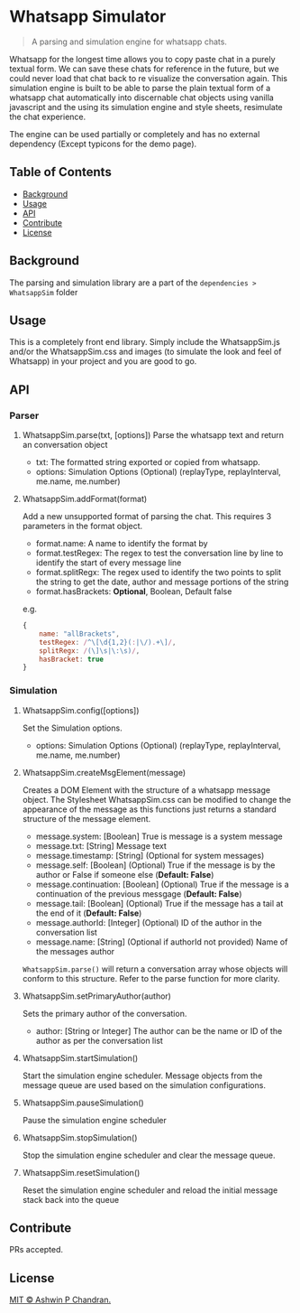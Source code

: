 # Whatsapp Simulator

> A parsing and simulation engine for whatsapp chats.

Whatsapp for the longest time allows you to copy paste chat in a purely textual form. We can save these chats for reference in the future, but we could never load that chat back to re visualize the conversation again. This simulation engine is built to be able to parse the plain textual form of a whatsapp chat automatically into discernable chat objects using vanilla javascript and the using its simulation engine and style sheets, resimulate the chat experience.

The engine can be used partially or completely and has no external dependency (Except typicons for the demo page). 

## Table of Contents

- [Background](#background)
- [Usage](#usage)
- [API](#api)
- [Contribute](#contribute)
- [License](#license)

## Background

The parsing and simulation library are a part of the `dependencies > WhatsappSim` folder

## Usage

This is a completely front end library. Simply include the WhatsappSim.js and/or the WhatsappSim.css and images (to simulate the look and feel of Whatsapp) in your project and you are good to go.

## API

### Parser

1. WhatsappSim.parse(txt, [options])
    Parse the whatsapp text and return an conversation object

    - txt: The formatted string exported or copied from whatsapp.
    - options: Simulation Options (Optional) (replayType, replayInterval, me.name, me.number)

1. WhatsappSim.addFormat(format)

    Add a new unsupported format of parsing the chat. This requires 3 parameters in the format object.

    - format.name: A name to identify the format by
    - format.testRegex: The regex to test the conversation line by line to identify the start of every message line
    - format.splitRegx: The regex used to identify the two points to split the string to get the date, author and message portions of the string
    - format.hasBrackets: **Optional**, Boolean, Default false

    e.g.

    ````js
    {
        name: "allBrackets",
        testRegex: /^\[\d{1,2}(:|\/).+\]/,
        splitRegx: /(\]\s|\:\s)/,
        hasBracket: true
    }
    ````

### Simulation

1. WhatsappSim.config([options])

    Set the Simulation options.

    - options: Simulation Options (Optional) (replayType, replayInterval, me.name, me.number)

1. WhatsappSim.createMsgElement(message)

    Creates a DOM Element with the structure of a whatsapp message object. The Stylesheet WhatsappSim.css can be modified to change the appearance of the message as this functions just returns a standard structure of the message element.

    - message.system: [Boolean] True is message is a system message
    - message.txt: [String] Message text
    - message.timestamp: [String] (Optional for system messages)
    - message.self: [Boolean] (Optional) True if the message is by the author or False if someone else (**Default: False**)
    - message.continuation: [Boolean] (Optional) True if the message is a continuation of the previous messgage (**Default: False**)
    - message.tail: [Boolean] (Optional) True if the message has a tail at the end of it (**Default: False**)
    - message.authorId: [Integer] (Optional) ID of the author in the conversation list
    - message.name: [String] (Optional if authorId not provided) Name of the messages author

    `WhatsappSim.parse()` will return a conversation array whose objects will conform to this structure. Refer to the parse function for more clarity.

1. WhatsappSim.setPrimaryAuthor(author)

    Sets the primary author of the conversation.

    - author: [String or Integer] The author can be the name or ID of the author as per the conversation list

1. WhatsappSim.startSimulation()

    Start the simulation engine scheduler. Message objects from the message queue are used based on the simulation configurations.

1. WhatsappSim.pauseSimulation()

    Pause the simulation engine scheduler

1. WhatsappSim.stopSimulation()

    Stop the simulation engine scheduler and clear the message queue.

1. WhatsappSim.resetSimulation()

    Reset the simulation engine scheduler and reload the initial message stack back into the queue

## Contribute

PRs accepted.

## License

[MIT © Ashwin P Chandran.](./LICENSE)